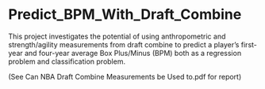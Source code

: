 # Predict_BPM_With_Draft_Combine
This project investigates the potential of using anthropometric and strength/agility measurements from draft combine to predict a player’s first-year and four-year average Box Plus/Minus (BPM) both as a regression problem and classification problem.

(See Can NBA Draft Combine Measurements be Used to.pdf for report)
